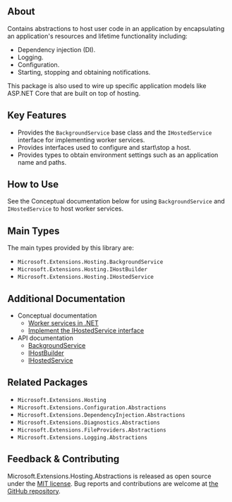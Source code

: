 ## About
Contains abstractions to host user code in an application by encapsulating an application's resources and lifetime functionality including:
- Dependency injection (DI).
- Logging.
- Configuration.
- Starting, stopping and obtaining notifications.

This package is also used to wire up specific application models like ASP.NET Core that are built on top of hosting.

## Key Features
* Provides the `BackgroundService` base class and the `IHostedService` interface for implementing worker services.
* Provides interfaces used to configure and start\stop a host.
* Provides types to obtain environment settings such as an application name and paths.

## How to Use
See the Conceptual documentation below for using `BackgroundService` and `IHostedService` to host worker services.

## Main Types
The main types provided by this library are:

* `Microsoft.Extensions.Hosting.BackgroundService`
* `Microsoft.Extensions.Hosting.IHostBuilder`
* `Microsoft.Extensions.Hosting.IHostedService`

## Additional Documentation
* Conceptual documentation
  - [Worker services in .NET](https://learn.microsoft.com/dotnet/core/extensions/workers)
  - [Implement the IHostedService interface](https://learn.microsoft.com/dotnet/core/extensions/timer-service)
* API documentation
    - [BackgroundService](https://learn.microsoft.com/dotnet/api/microsoft.extensions.hosting.backgroundservice)
    - [IHostBuilder](https://learn.microsoft.com/dotnet/api/microsoft.extensions.hosting.ihostbuilder)
    - [IHostedService](https://learn.microsoft.com/dotnet/api/microsoft.extensions.hosting.ihostedservice)

## Related Packages
- `Microsoft.Extensions.Hosting`
- `Microsoft.Extensions.Configuration.Abstractions`
- `Microsoft.Extensions.DependencyInjection.Abstractions`
- `Microsoft.Extensions.Diagnostics.Abstractions`
- `Microsoft.Extensions.FileProviders.Abstractions`
- `Microsoft.Extensions.Logging.Abstractions`

## Feedback & Contributing
Microsoft.Extensions.Hosting.Abstractions is released as open source under the [MIT license](https://licenses.nuget.org/MIT). Bug reports and contributions are welcome at [the GitHub repository](https://github.com/dotnet/runtime).
